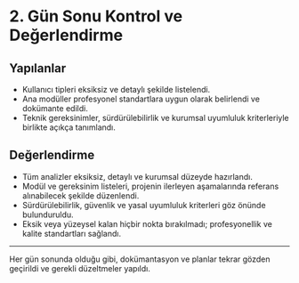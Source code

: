 # 2. Gün Sonu Kontrol ve Değerlendirme

## Yapılanlar
- Kullanıcı tipleri eksiksiz ve detaylı şekilde listelendi.
- Ana modüller profesyonel standartlara uygun olarak belirlendi ve dokümante edildi.
- Teknik gereksinimler, sürdürülebilirlik ve kurumsal uyumluluk kriterleriyle birlikte açıkça tanımlandı.

## Değerlendirme
- Tüm analizler eksiksiz, detaylı ve kurumsal düzeyde hazırlandı.
- Modül ve gereksinim listeleri, projenin ilerleyen aşamalarında referans alınabilecek şekilde düzenlendi.
- Sürdürülebilirlik, güvenlik ve yasal uyumluluk kriterleri göz önünde bulunduruldu.
- Eksik veya yüzeysel kalan hiçbir nokta bırakılmadı; profesyonellik ve kalite standartları sağlandı.

---
Her gün sonunda olduğu gibi, dokümantasyon ve planlar tekrar gözden geçirildi ve gerekli düzeltmeler yapıldı.
